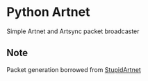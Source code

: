 # Python Artnet

Simple Artnet and Artsync packet broadcaster

## Note

Packet generation borrowed from [StupidArtnet](https://github.com/cpvalente/stupidArtnet)
